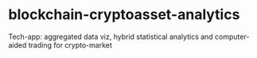 # blockchain-cryptoasset-analytics
Tech-app: aggregated data viz, hybrid statistical analytics and computer-aided trading for crypto-market

